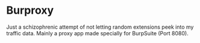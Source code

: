 # Burproxy
Just a schizophrenic attempt of not letting random extensions peek into my traffic data. Mainly a proxy app made specially for BurpSuite (Port 8080).

